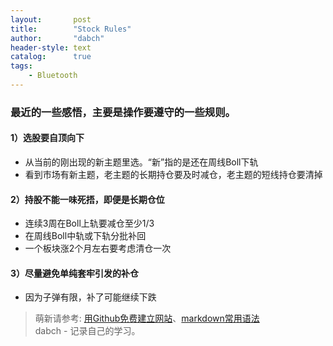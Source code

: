 ```yaml
---
layout:       post
title:        "Stock Rules"
author:       "dabch"
header-style: text
catalog:      true
tags:
    - Bluetooth
---
```


### 最近的一些感悟，主要是操作要遵守的一些规则。

#### 1）选股要自顶向下
- 从当前的刚出现的新主题里选。“新”指的是还在周线Boll下轨
- 看到市场有新主题，老主题的长期持仓要及时减仓，老主题的短线持仓要清掉
  
#### 2）持股不能一味死捂，即便是长期仓位
- 连续3周在Boll上轨要减仓至少1/3
- 在周线Boll中轨或下轨分批补回
- 一个板块涨2个月左右要考虑清仓一次

#### 3）尽量避免单纯套牢引发的补仓
- 因为子弹有限，补了可能继续下跌

> 萌新请参考: [用Github免费建立网站](https://www.bilibili.com/video/BV12H4y1N7Q4/)、[markdown常用语法](https://blog.csdn.net/Charmve/article/details/103717763)  
> dabch - 记录自己的学习。
